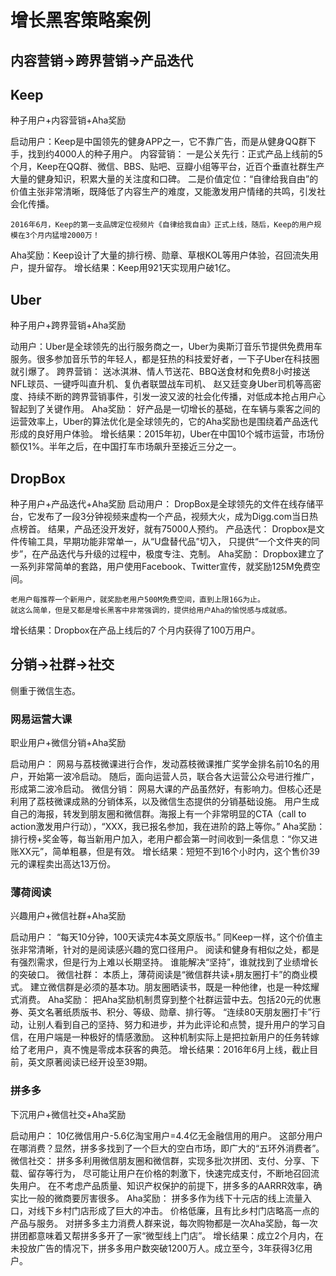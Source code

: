 # 增长黑客策略案例

## 内容营销->跨界营销->产品迭代
## Keep
种子用户+内容营销+Aha奖励

启动用户：Keep是中国领先的健身APP之一，它不靠广告，而是从健身QQ群下手，找到约4000人的种子用户。
内容营销：
    一是公关先行：正式产品上线前的5个月，Keep在QQ群、微信、BBS、贴吧、豆瓣小组等平台，近百个垂直社群生产大量的健身知识，积累大量的关注度和口碑。
    二是价值定位：“自律给我自由”的价值主张非常清晰，既降低了内容生产的难度，又能激发用户情绪的共鸣，引发社会化传播。

    2016年6月，Keep的第一支品牌定位视频片《自律给我自由》正式上线，随后，Keep的用户规模在3个月内猛增2000万！
Aha奖励：Keep设计了大量的排行榜、勋章、草根KOL等用户体验，召回流失用户，提升留存。
增长结果：Keep用921天实现用户破1亿。

## Uber
种子用户+跨界营销+Aha奖励

动用户：Uber是全球领先的出行服务商之一，Uber为奥斯汀音乐节提供免费用车服务。很多参加音乐节的年轻人，都是狂热的科技爱好者，一下子Uber在科技圈就引爆了。
跨界营销：
    送冰淇淋、情人节送花、BBQ送食材和免费8小时接送NFL球员、一键呼叫直升机、复仇者联盟战车司机、
    赵又廷变身Uber司机等高密度、持续不断的跨界营销事件，引发一波又波的社会化传播，对低成本抢占用户心智起到了关键作用。
Aha奖励：
    好产品是一切增长的基础，在车辆与乘客之间的运营效率上，Uber的算法优化是全球领先的，它的Aha奖励也是围绕着产品迭代形成的良好用户体验。
增长结果：2015年初，Uber在中国10个城市运营，市场份额仅1%。半年之后，在中国打车市场飙升至接近三分之一。

## DropBox
种子用户+产品迭代+Aha奖励
启动用户：
    DropBox是全球领先的文件在线存储平台，它发布了一段3分钟视频来虚构一个产品，视频大火，成为Digg.com当日热点榜首。
    结果，产品还没开发好，就有75000人预约。
产品迭代：
    Dropbox是文件传输工具，早期功能非常单一，从“U盘替代品”切入，
    只提供“一个文件夹的同步”，在产品迭代与升级的过程中，极度专注、克制。
Aha奖励：
    Dropbox建立了一系列非常简单的套路，用户使用Facebook、Twitter宣传，就奖励125M免费空间。

    老用户每推荐一个新用户，就奖励老用户500M免费空间，直到上限16G为止。
    就这么简单，但是又都是增长黑客中非常强调的，提供给用户Aha的愉悦感与成就感。
增长结果：Dropbox在产品上线后的7 个月内获得了100万用户。

## 分销->社群->社交
侧重于微信生态。

### 网易运营大课
职业用户+微信分销+Aha奖励

启动用户：
    网易与荔枝微课进行合作，发动荔枝微课推广奖学金排名前10名的用户，开始第一波冷启动。
    随后，面向运营人员，联合各大运营公众号进行推广，形成第二波冷启动。
微信分销：
    网易大课的产品虽然好，有影响力。但核心还是利用了荔枝微课成熟的分销体系，以及微信生态提供的分销基础设施。
    用户生成自己的海报，转发到朋友圈和微信群。海报上有一个非常明显的CTA（call to action激发用户行动），“XXX，我已报名参加，我在进阶的路上等你。”
Aha奖励：
    排行榜+奖金等，每当新用户加入，老用户都会第一时间收到一条信息：“你又进账XX元”，简单粗暴，但是有效。
增长结果：短短不到16个小时内，这个售价39元的课程卖出高达13万份。

### 薄荷阅读
兴趣用户+微信社群+Aha奖励

启动用户：
    “每天10分钟，100天读完4本英文原版书。”
    同Keep一样，这个价值主张非常清晰，针对的是阅读感兴趣的宽口径用户。
    阅读和健身有相似之处，都是有强烈需求，但是行为上难以长期坚持。
    谁能解决“坚持”，谁就找到了业绩增长的突破口。
微信社群：
    本质上，薄荷阅读是“微信群共读+朋友圈打卡”的商业模式。
    建立微信群是必须的基本功。朋友圈晒读书，既是一种他律，也是一种炫耀式消费。
Aha奖励：
    把Aha奖励机制贯穿到整个社群运营中去。包括20元的优惠券、英文名著纸质版书、积分、等级、勋章、排行等。
    “连续80天朋友圈打卡”行动，让别人看到自己的坚持、努力和进步，并为此评论和点赞，提升用户的学习自信，在用户端是一种极好的情感激励。
    这种机制实际上是把拉新用户的任务转嫁给了老用户，真不愧是零成本获客的典范。
增长结果：2016年6月上线，截止目前，英文原著阅读已经开设至39期。

### 拼多多
下沉用户+微信社交+Aha奖励

启动用户：
    10亿微信用户-5.6亿淘宝用户=4.4亿无金融信用的用户。
    这部分用户在哪消费？显然，拼多多找到了一个巨大的空白市场，即广大的“五环外消费者”。
微信社交：
    拼多多利用微信朋友圈和微信群，实现多批次拼团、支付、分享、下载、留存等行为，
    尽可能让用户在价格的刺激下，快速完成支付，不断地召回流失用户。
    在不考虑产品质量、知识产权保护的前提下，拼多多的AARRR效率，确实比一般的微商要厉害很多。
Aha奖励：
    拼多多作为线下十元店的线上流量入口，对线下乡村门店形成了巨大的冲击。
    价格低廉，且有比乡村门店略高一点的产品与服务。
    对拼多多主力消费人群来说，每次购物都是一次Aha奖励，每一次拼团都意味着又帮拼多多开了一家“微型线上门店”。
增长结果：成立2个月内，在未投放广告的情况下，拼多多用户数突破1200万人。成立至今，3年获得3亿用户。
